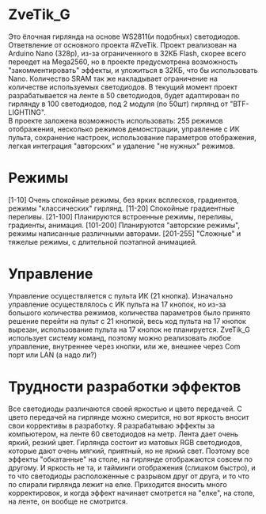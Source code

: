 # ZveTik_G
Это ёлочная гирлянда на основе WS2811(и подобных) светодиодов. Ответвление от основного проекта #ZveTik. Проект реализован на Arduino Nano (328p), из-за ограниченного в 32КБ Flash, скорее всего переедет на Mega2560, но в проекте предусмотрена возможность "закомментировать" эффекты, и уложиться в 32КБ, что бы использовать Nano. Количество SRAM так же накладывает ограничение на количестве используемых светодиодов. В текущий момент проект разрабатывается на ленте в 50 светодиодов, будет адаптирован по гирлянду в 100 светодиодов, под 2 модуля (по 50шт) гирлянд от "BTF-LIGHTING".  
В проекте заложена возможность использовать: 255 режимов отображения, несколько режимов демонстрации, управление с ИК пульта, сохранение настроек, использование параметров отображения, легкая интеграция "авторских" и удаление "не нужных" режимов. 

# Режимы
[1-10] Очень спокойные режимы, без ярких всплесков, градиентов, режимы "классических" гирлянд.
[11-20] Спокойные градиентные переливы.
[21-100] Планируются встроенные режимы, переливы, градиенты, анимация.
[101-200] Планируются "авторские режимы", режимы написанные различными авторами.
[201-255] "Сложные" и тяжелые режимы, с длительной поэтапной анимацией.

# Управление
Управление осуществляется с пульта ИК (21 кнопка). Изначально управление осуществлялось с ИК пульта на 17 кнопок, но из-за большого количества режимов, количества параметров было принято решение перейти на пульт с 21 кнопкой, весь код пульта на 17 кнопок вырезан, использование пульта на 17 кнопок не планируется.
ZveTik_G использует систему команд, поэтому можно реализовать любое управление, внутреннее через кнопки, или же, внешнее через Com порт или LAN (а надо ли?)

# Трудности разработки эффектов
Все светодиоды различаются своей яркостью и цвето передачей. С цвето передачей на гирлянде можно смерится, но вот яркость вносит свои коррективы в разработку. Я разрабатываю эффекты за компьютером, на ленте 60 светодиодов на метр. Лента дает очень яркий, резкий цвет. Гирлянда состоит из матовых RGB светодиодов, которые дают очень мягкий, приятный, но не яркий свет. Поэтому все эффекты "обкатанные" на столе, на гирлянде отображаются совсем по другому. И яркость не та, и тайминги отображения (слишком быстро), и то что светодиоды расположенные с разрывом друг от друга, и то что по спирали гирлянда лежит на елке. Приходится вносить много корректировок, и когда эффект начинает смотрется на "елке", на столе, на ленте, он вообще не смотрится. 
